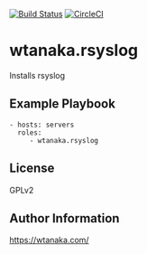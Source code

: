 [![Build Status](https://travis-ci.org/wtanaka/ansible-role-rsyslog.svg?branch=master)](https://travis-ci.org/wtanaka/ansible-role-rsyslog)
[![CircleCI](https://circleci.com/gh/wtanaka/ansible-role-rsyslog.svg?style=svg)](https://circleci.com/gh/wtanaka/ansible-role-rsyslog)

wtanaka.rsyslog
=============

Installs rsyslog

Example Playbook
----------------

    - hosts: servers
      roles:
         - wtanaka.rsyslog

License
-------

GPLv2

Author Information
------------------

https://wtanaka.com/
